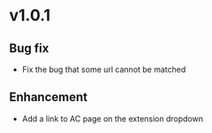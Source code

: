 # v1.0.1

## Bug fix
- Fix the bug that some url cannot be matched

## Enhancement
- Add a link to AC page on the extension dropdown